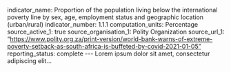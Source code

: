  indicator_name: Proportion of the population living below the international poverty line by sex, age, employment status and geographic location (urban/rural)
    indicator_number: 1.1.1
    computation_units: Percentage
    source_active_1: true
    source_organisation_1: Polity Organization
    source_url_1: “https://www.polity.org.za/print-version/world-bank-warns-of-extreme-poverty-setback-as-south-africa-is-buffeted-by-covid-2021-01-05”
    reporting_status: complete
    ---
    Lorem ipsum dolor sit amet, consectetur adipiscing elit...

